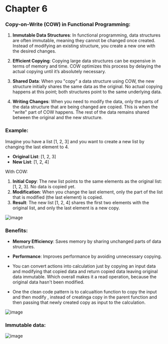 # Chapter 6

### Copy-on-Write (COW) in Functional Programming:

1. **Immutable Data Structures**: In functional programming, data structures are often immutable, meaning they cannot be changed once created. Instead of modifying an existing structure, you create a new one with the desired changes.

2. **Efficient Copying**: Copying large data structures can be expensive in terms of memory and time. COW optimizes this process by delaying the actual copying until it’s absolutely necessary.

3. **Shared Data**: When you "copy" a data structure using COW, the new structure initially shares the same data as the original. No actual copying happens at this point; both structures point to the same underlying data.

4. **Writing Changes**: When you need to modify the data, only the parts of the data structure that are being changed are copied. This is when the "write" part of COW happens. The rest of the data remains shared between the original and the new structure.

### Example:

Imagine you have a list [1, 2, 3] and you want to create a new list by changing the last element to 4.

- **Original List**: [1, 2, 3]
- **New List**: [1, 2, 4]


With COW:
1. **Initial Copy**: The new list points to the same elements as the original list: [1, 2, 3]. No data is copied yet.
2. **Modification**: When you change the last element, only the part of the list that is modified (the last element) is copied.
3. **Result**: The new list [1, 2, 4] shares the first two elements with the original list, and only the last element is a new copy.

![image](https://github.com/user-attachments/assets/1c88cfd3-d4c8-4795-97fd-c73930f62844)


### Benefits:

- **Memory Efficiency**: Saves memory by sharing unchanged parts of data structures.
- **Performance**: Improves performance by avoiding unnecessary copying.


- You can convert actions into calculation just by copying an input data and modifying that copied data and return copied data leaving original data immutable. Which overall makes it a read operation, because the original data hasn't been modified.
- One the clean code pattern is to calcualtion function to copy the input and then modify , instead of creatinga copy in the parent function and then passing that newly created copy as input to the calculation.

![image](https://github.com/user-attachments/assets/0de44c95-d8e1-415c-88cc-5f05af16e88e)


### Immutable data:
![image](https://github.com/user-attachments/assets/d3b61d8c-85e8-4ff4-a33b-f7c70e910d46)
 
